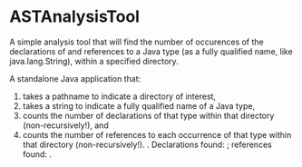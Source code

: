 # ASTAnalysisTool

A simple analysis tool that will find the number of occurences of the declarations of and references to a Java type (as a fully qualified name, like java.lang.String), within a specified directory.

A standalone Java application that: 
1. takes a pathname to indicate a directory of interest,
2. takes a string to indicate a fully qualified name of a Java type,
3. counts the number of declarations of that type within that directory (non-recursively!), and
4. counts the number of references to each occurrence of that type within that directory (non-recursively!).
<type>. Declarations found: <count>; references found: <count>.
